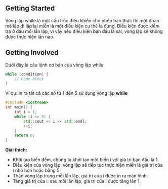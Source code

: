 ## Getting Started

Vòng lặp while là một cấu trúc điều khiển cho phép bạn thực thi một đoạn mã lặp đi lặp lại miễn là một điều kiện cụ thể là đúng. Điều kiện được kiểm tra ở đầu mỗi lần lặp, vì vậy nếu điều kiện ban đầu là sai, vòng lặp sẽ không được thực hiện lần nào. 

## Getting Involved

Dưới đây là câu lệnh cơ bản của vòng lặp while

```c++
while (condition) {
	// Code block
}
```

Ví dụ: In ra tất cả các số từ 1 đến 5 sử dụng vòng lặp **while**

```c++
#include <iostream>
int main() {
    int i = 1;
    while (i <= 5) {
        std::cout << i << std::endl; 
        ++i; 
    }
    return 0;
}
```

**Giải thích:**
- Khởi tạo biến đếm, chúng ta khởi tạo một biến i với giá trị ban đầu là 1.
- Điều kiện của vòng lặp: vòng lặp sẽ tiếp tục thực hiện miễn là giá trị của i nhỏ hơn hoặc bằng 5.
- Thân vòng lặp trong mỗi lần lặp, giá trị của i được in ra màn hình.
- Tăng giá trị của i: sau mỗi lần lặp, giá trị của i được tăng lên 1.